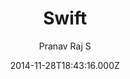 ---
title: Swift
github: https://github.com/pranavrajs/swift/
demo: https://pranavrajs.github.io/swift/
author: Pranav Raj S
ssg:
  - Jekyll
cms:
  - No Cms
date: 2014-11-28T18:43:16.000Z
description: 'A clean Minimal Blog theme for Jekyll , built with Bootswatch '
stale: true
disabled: true
disabled_reason: Github repo not found
---